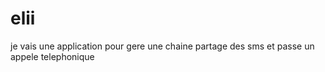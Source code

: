 # elii
je vais une application pour gere une chaine partage des sms et passe un appele telephonique
